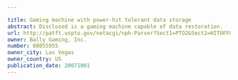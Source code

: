 ```yaml
---

title: Gaming machine with power-hit tolerant data storage
abstract: Disclosed is a gaming machine capable of data restoration.
url: http://patft.uspto.gov/netacgi/nph-Parser?Sect1=PTO2&Sect2=HITOFF&p=1&u=%2Fnetahtml%2FPTO%2Fsearch-adv.htm&r=1&f=G&l=50&d=PALL&S1=08055955&OS=08055955&RS=08055955
owner: Bally Gaming, Inc.
number: 08055955
owner_city: Las Vegas
owner_country: US
publication_date: 20071001
---
```

